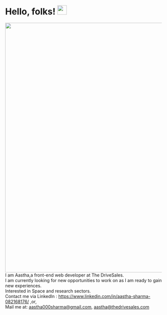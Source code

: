 
# Hello, folks! <img src="https://raw.githubusercontent.com/MartinHeinz/MartinHeinz/master/wave.gif" width="30px">

<!--
**aaztha/aaztha** is a ✨ _special_ ✨ repository because its `README.md` (this file) appears on your GitHub profile.

Here are some ideas to get you started:

- 🔭 I’m currently working on ...
- 🌱 I’m currently learning ...
- 👯 I’m looking to collaborate on ...
- 🤔 I’m looking for help with ...
- 💬 Ask me about ...
- 📫 How to reach me: ...
- 😄 Pronouns: ...
- ⚡ Fun fact: ...
-->
<img src="https://memegenerator.net/img/instances/69251652.jpg" width="800px"></br>
I am Aastha,a front-end web developer at The DriveSales.</br>
I am currently looking for new opportunities to work on as I am ready to gain new experiences.</br>
Interested in Space and research sectors.</br>
Contact me via LinkedIn : https://www.linkedin.com/in/aastha-sharma-082168176/ ,or,</br>
Mail me at: aastha000sharma@gmail.com, aastha@thedrivesales.com
